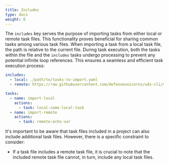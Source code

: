 ```yaml
---
title: Includes
type: docs
weight: 6
---
```


The `includes` key serves the purpose of importing tasks from either local or remote task files. This functionality proves beneficial for sharing common tasks among various task files. When importing a task from a local task file, the path is relative to the current file. During task execution, both the tasks within the file and the `includes` tasks undergo processing to prevent any potential infinite loop references. This ensures a seamless and efficient task execution process:

```yaml
includes:
  - local: ./path/to/tasks-to-import.yaml
  - remote: https://raw.githubusercontent.com/defenseunicorns/uds-cli/main/src/test/tasks/remote-import-tasks.yaml

tasks:
  - name: import-local
    actions:
      - task: local:some-local-task
  - name: import-remote
    actions:
      - task: remote:echo-var
```

It's important to be aware that task files included in a project can also include additional task files. However, there is a specific constraint to consider:

- If a task file includes a remote task file, it is crucial to note that the included remote task file cannot, in turn, include any local task files.
